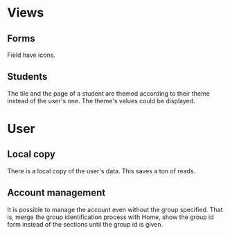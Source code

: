 # Views


## Forms

Field have icons.

## Students

The tile and the page of a student are themed according to their theme instead of the user's one.
The theme's values could be displayed.


# User

## Local copy

There is a local copy of the user's data. This saves a ton of reads.

## Account management

It is possible to manage the account even without the group specified.
That is, merge the group identification process with Home,
show the group id form instead of the sections until the group id is given.
